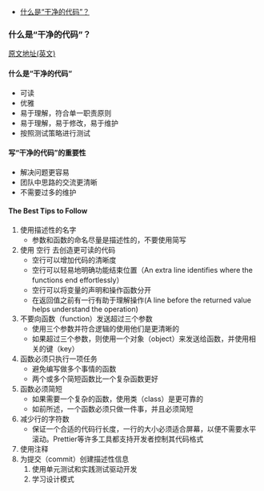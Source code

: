 
- [什么是“干净的代码”？](#1)










### <span id="1">什么是“干净的代码”？</span>
[原文地址(英文)](https://technologywolf.net/the-top-10-tips-to-write-clean-code/)
#### 什么是“干净的代码“
- 可读
- 优雅
- 易于理解，符合单一职责原则
- 易于理解，易于修改，易于维护
- 按照测试策略进行测试

#### 写“干净的代码”的重要性
- 解决问题更容易
- 团队中思路的交流更清晰
- 不需要过多的维护

#### The Best Tips to Follow
1. 使用描述性的名字
   - 参数和函数的命名尽量是描述性的，不要使用简写
2. 使用 空行 去创造更可读的代码
   - 空行可以增加代码的清晰度
   - 空行可以轻易地明确功能结束位置（An extra line identifies where the functions end effortlessly）
   - 空行可以将变量的声明和操作函数分开
   - 在返回值之前有一行有助于理解操作(A line before the returned value helps understand the operation)
3. 不要向函数（function）发送超过三个参数
   - 使用三个参数并符合逻辑的使用他们是更清晰的
   - 如果超过三个参数，则使用一个对象（object）来发送给函数，并使用相关的键（key）
4. 函数必须只执行一项任务
   - 避免编写做多个事情的函数
   - 两个或多个简短函数比一个复杂函数更好
5. 函数必须简短
   - 如果需要一个复杂的函数，使用类（class）是更可靠的
   - 如前所述，一个函数必须只做一件事，并且必须简短
6. 减少行的字符数
   - 保证一个合适的代码行长度，一行的大小必须适合屏幕，以便不需要水平滚动。Prettier等许多工具都支持开发者控制其代码格式
7. 使用注释
8. 为提交（commit）创建描述性信息
   1. 使用单元测试和实践测试驱动开发
   2. 学习设计模式